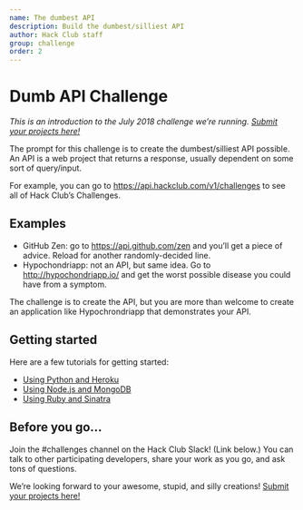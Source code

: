 ```yaml
---
name: The dumbest API
description: Build the dumbest/silliest API
author: Hack Club staff
group: challenge
order: 2
---
```


# Dumb API Challenge

_This is an introduction to the July 2018 challenge we’re running. [Submit your projects here!](https://hackclub.com/challenge)_

The prompt for this challenge is to create the dumbest/silliest API possible. An API is a web project that returns a response, usually dependent on some sort of query/input.

For example, you can go to https://api.hackclub.com/v1/challenges to see all of Hack Club’s Challenges. 

## Examples

* GitHub Zen: go to https://api.github.com/zen and you’ll get a piece of advice. Reload for another randomly-decided line.
* Hypochondriapp: not an API, but same idea. Go to http://hypochondriapp.io/ and get the worst possible disease you could have from a symptom.

The challenge is to create the API, but you are more than welcome to create an application like Hypochrondriapp that demonstrates your API.

## Getting started

Here are a few tutorials for getting started:

* [Using Python and Heroku](https://spapas.github.io/2014/06/30/rest-flask-mongodb-heroku/)
* [Using Node.js and MongoDB](https://hackernoon.com/restful-api-design-with-node-js-26ccf66eab09)
* [Using Ruby and Sinatra](https://x-team.com/blog/how-to-create-a-ruby-api-with-sinatra/)

## Before you go…

Join the #challenges channel on the Hack Club Slack! (Link below.) You can talk to other participating developers, share your work as you go, and ask tons of questions.

We’re looking forward to your awesome, stupid, and silly creations! [Submit your projects here!](https://hackclub.com/challenge)
